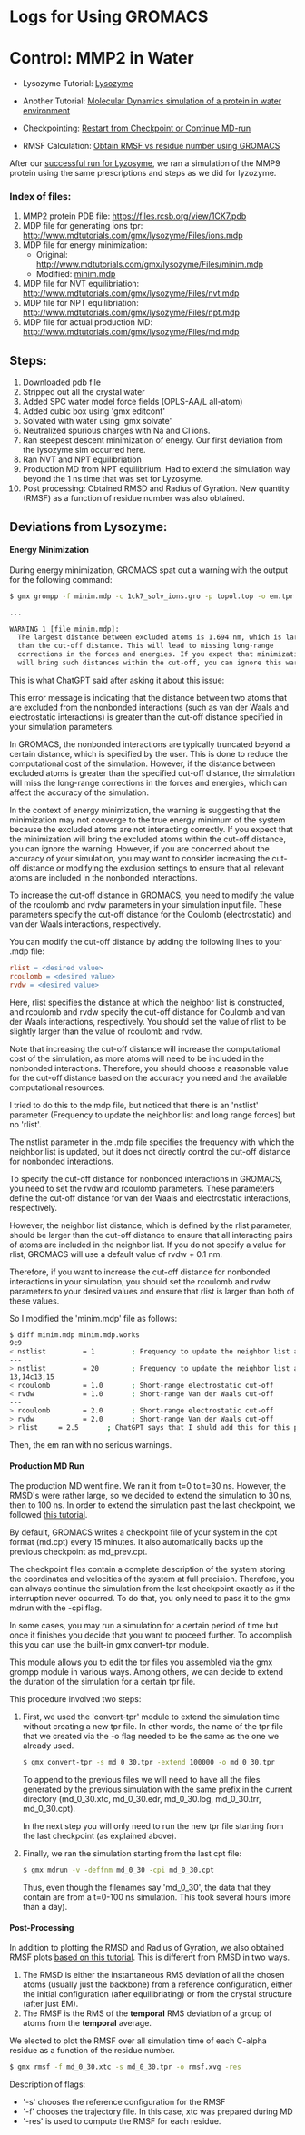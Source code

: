 # Logs for Using GROMACS

# Control: MMP2 in Water

* Lysozyme Tutorial: [Lysozyme](http://www.mdtutorials.com/gmx/lysozyme/index.html)

* Another Tutorial: [Molecular Dynamics simulation of a protein in water environment](https://www.compchems.com/gromacs-tutorial-molecular-dynamics-simulation-of-a-protein-in-water-environment/#protein-selection-and-initial-setup)
* Checkpointing: [Restart from Checkpoint or Continue MD-run](https://www.compchems.com/extend-or-continue-a-gromacs-simulation/)
* RMSF Calculation: [Obtain RMSF vs residue number using GROMACS](https://www.compchems.com/how-to-compute-the-rmsf-using-gromacs/)


After our [successful run for Lyzosyme](../lysozyme/gromacs_logs.md), we ran a simulation of the MMP9 protein using the same prescriptions and steps as we did for lyzozyme.

### Index of files:
 
1. MMP2 protein PDB file: https://files.rcsb.org/view/1CK7.pdb
2. MDP file for generating ions tpr: http://www.mdtutorials.com/gmx/lysozyme/Files/ions.mdp
3. MDP file for energy minimization: 
    * Original: http://www.mdtutorials.com/gmx/lysozyme/Files/minim.mdp
    * Modified: [minim.mdp](minim.mdp)
4. MDP file for NVT equilibriation: http://www.mdtutorials.com/gmx/lysozyme/Files/nvt.mdp
5. MDP file for NPT equilibriation: http://www.mdtutorials.com/gmx/lysozyme/Files/npt.mdp
6. MDP file for actual production MD: http://www.mdtutorials.com/gmx/lysozyme/Files/md.mdp

## Steps:
1. Downloaded pdb file
2. Stripped out all the crystal water
3. Added SPC water model force fields (OPLS-AA/L all-atom)
4. Added cubic box using 'gmx editconf'
5. Solvated with water using 'gmx solvate'
6. Neutralized spurious charges with Na and Cl ions.
7. Ran steepest descent minimization of energy. Our first deviation from the lysozyme sim occurred here.
8. Ran NVT and NPT equilibriation
9. Production MD from NPT equilibrium. Had to extend the simulation way beyond the 1 ns time that was set for Lyzosyme.
10. Post processing: Obtained RMSD and Radius of Gyration. New quantity (RMSF) as a function of residue number was also obtained.

## Deviations from Lysozyme:

#### Energy Minimization

During energy minimization, GROMACS spat out a warning with the output for the following command:

```bash
$ gmx grompp -f minim.mdp -c 1ck7_solv_ions.gro -p topol.top -o em.tpr

...

WARNING 1 [file minim.mdp]:
  The largest distance between excluded atoms is 1.694 nm, which is larger
  than the cut-off distance. This will lead to missing long-range
  corrections in the forces and energies. If you expect that minimization
  will bring such distances within the cut-off, you can ignore this warning.
```

This is what ChatGPT said after asking it about this issue:

This error message is indicating that the distance between two atoms that are excluded from the nonbonded interactions (such as van der Waals and electrostatic interactions) is greater than the cut-off distance specified in your simulation parameters.

In GROMACS, the nonbonded interactions are typically truncated beyond a certain distance, which is specified by the user. This is done to reduce the computational cost of the simulation. However, if the distance between excluded atoms is greater than the specified cut-off distance, the simulation will miss the long-range corrections in the forces and energies, which can affect the accuracy of the simulation.

In the context of energy minimization, the warning is suggesting that the minimization may not converge to the true energy minimum of the system because the excluded atoms are not interacting correctly. If you expect that the minimization will bring the excluded atoms within the cut-off distance, you can ignore the warning. However, if you are concerned about the accuracy of your simulation, you may want to consider increasing the cut-off distance or modifying the exclusion settings to ensure that all relevant atoms are included in the nonbonded interactions.

To increase the cut-off distance in GROMACS, you need to modify the value of the rcoulomb and rvdw parameters in your simulation input file. These parameters specify the cut-off distance for the Coulomb (electrostatic) and van der Waals interactions, respectively.

You can modify the cut-off distance by adding the following lines to your .mdp file:

```makefile
rlist = <desired value> 
rcoulomb = <desired value> 
rvdw = <desired value>
```

Here, rlist specifies the distance at which the neighbor list is constructed, and rcoulomb and rvdw specify the cut-off distance for Coulomb and van der Waals interactions, respectively. You should set the value of rlist to be slightly larger than the value of rcoulomb and rvdw.

Note that increasing the cut-off distance will increase the computational cost of the simulation, as more atoms will need to be included in the nonbonded interactions. Therefore, you should choose a reasonable value for the cut-off distance based on the accuracy you need and the available computational resources.

I tried to do this to the mdp file, but noticed that there is an 'nstlist' parameter (Frequency to update the neighbor list and long range forces) but no 'rlist'.

The nstlist parameter in the .mdp file specifies the frequency with which the neighbor list is updated, but it does not directly control the cut-off distance for nonbonded interactions.

To specify the cut-off distance for nonbonded interactions in GROMACS, you need to set the rvdw and rcoulomb parameters. These parameters define the cut-off distance for van der Waals and electrostatic interactions, respectively.

However, the neighbor list distance, which is defined by the rlist parameter, should be larger than the cut-off distance to ensure that all interacting pairs of atoms are included in the neighbor list. If you do not specify a value for rlist, GROMACS will use a default value of rvdw + 0.1 nm.

Therefore, if you want to increase the cut-off distance for nonbonded interactions in your simulation, you should set the rcoulomb and rvdw parameters to your desired values and ensure that rlist is larger than both of these values.

So I modified the 'minim.mdp' file as follows:

```bash
$ diff minim.mdp minim.mdp.works
9c9
< nstlist         = 1         ; Frequency to update the neighbor list and long range forces
---
> nstlist         = 20        ; Frequency to update the neighbor list and long range forces: Updated manually after gromacs spat out a note
13,14c13,15
< rcoulomb        = 1.0       ; Short-range electrostatic cut-off
< rvdw            = 1.0       ; Short-range Van der Waals cut-off
---
> rcoulomb        = 2.0       ; Short-range electrostatic cut-off
> rvdw            = 2.0       ; Short-range Van der Waals cut-off
> rlist		= 2.5       ; ChatGPT says that I shuld add this for this particular protein
```


Then, the em ran with no serious warnings.

####  Production MD Run

The production MD went fine. We ran it from t=0 to t=30 ns. However, the RMSD's were rather large, so we decided to extend the simulation to 30 ns, then to 100 ns. In order to extend the simulation past the last checkpoint, we followed [this tutorial](https://www.compchems.com/extend-or-continue-a-gromacs-simulation/).

By default, GROMACS writes a checkpoint file of your system in the cpt format (md.cpt) every 15 minutes. It also automatically backs up the previous checkpoint as md_prev.cpt.

The checkpoint files contain a complete description of the system storing the coordinates and velocities of the system at full precision. Therefore, you can always continue the simulation from the last checkpoint exactly as if the interruption never occurred. To do that, you only need to pass it to the gmx mdrun with the -cpi flag.

In some cases, you may run a simulation for a certain period of time but once it finishes you decide that you want to proceed further. To accomplish this you can use the built-in gmx convert-tpr module.

This module allows you to edit the tpr files you assembled via the gmx grompp module in various ways. Among others, we can decide to extend the duration of the simulation for a certain tpr file.

This procedure involved two steps:

1. First, we used the 'convert-tpr' module to extend the simulation time without creating a new tpr file. In other words, the name of the tpr file that we created via the -o flag needed to be the same as the one we already used.

    ```bash
    $ gmx convert-tpr -s md_0_30.tpr -extend 100000 -o md_0_30.tpr
    ```
    To append to the previous files we will need to have all the files generated by the previous simulation with the same prefix in the current directory (md_0_30.xtc, md_0_30.edr, md_0_30.log, md_0_30.trr, md_0_30.cpt).

    In the next step you will only need to run the new tpr file starting from the last checkpoint (as explained above).

2. Finally, we ran the simulation starting from the last cpt file:
    ```bash
    $ gmx mdrun -v -deffnm md_0_30 -cpi md_0_30.cpt
    ```
    Thus, even though the filenames say 'md_0_30', the data that they contain are from a t=0-100 ns simulation. This took several hours (more than a day).

#### Post-Processing
 In addition to plotting the RMSD and Radius of Gyration, we also obtained RMSF plots [based on this tutorial](https://www.compchems.com/how-to-compute-the-rmsf-using-gromacs/). This is different from RMSD in two ways.
 
 1. The RMSD is either the instantaneous RMS deviation of all the chosen atoms (usually just the backbone) from a reference configuration, either the initial configuration (after equilibriating) or from the crystal structure (after just EM). 
 2. The RMSF is the RMS of the **temporal** RMS deviation of a group of atoms from the **temporal** average.
 

We elected to plot the RMSF over all simulation time of each C-alpha residue as a function of the residue number.

```bash
$ gmx rmsf -f md_0_30.xtc -s md_0_30.tpr -o rmsf.xvg -res
```
Description of flags:
   * '-s' chooses the reference configuration for the RMSF
   * '-f' chooses the trajectory file. In this case, xtc was prepared during MD
   * '-res' is used to compute the RMSF for each residue. 